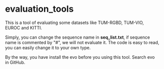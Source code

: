 # evaluation_tools
This is a tool of evaluating some datasets like TUM-RGBD, TUM-VIO, EUROC and KITTI.

Simply, you can change the sequence name in **seq_list.txt**, if sequence name is commented by "#", we will not evaluate it.
The code is easy to read, you can easily change it to your own type.

By the way, you have install the evo before you using this tool. Search evo in GitHub.
